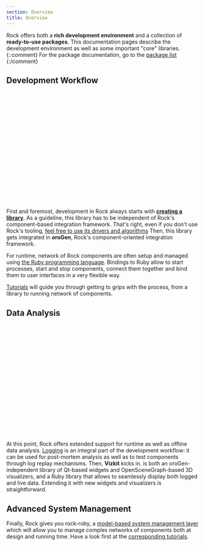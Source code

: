 ```yaml
---
section: Overview
title: Overview 
---
```


Rock offers both a __rich development environment__ and a collection of
__ready-to-use packages__. This documentation pages describe the development
environment as well as some important "core" libraries. 
{::comment}
For the package
documentation, go to the [package list](/pkg)
{:/comment}


Development Workflow
--------------------

<div class="fullwidth_video_400">
<iframe data-src="https://www.youtube.com/embed/UkZYiw7crbw" width="400" height="290" frameborder="0">Youtube Video</iframe>
</div>

First and foremost, development in Rock always starts with __[creating a
library](tutorials/100_basics_create_library.html)__. As a guideline, this
library has to be independent of Rock's component-based integration framework.
That's right, even if you don't use Rock's tooling, [feel free to use its
drivers and algorithms](packages/outside_of_rock.html) Then, this library gets
integrated in __oroGen__, Rock's component-oriented integration framework.

For runtime, network of Rock components are often setup and managed using [the
Ruby programming language](http://ruby-lang.org). Bindings to Ruby allow to start
processes, start and stop components, connect them together and bind them to
user interfaces in a very flexible way.

[Tutorials](tutorials/index.html) will guide you through getting to grips with
the process, from a library to running network of components.

Data Analysis
-------------
<div class="fullwidth_video_400">
<iframe data-src="https://www.youtube.com/embed/PhHFzCNvjlQ" width="400" height="290" frameborder="0">Youtube Video</iframe>
</div>

At this point, Rock offers extended support for runtime as well as offline data
analysis. [Logging](data_analysis/index.html) is an integral part of the
development workflow: it can be used for post-mortem analysis as well as to
test components through log replay mechanisms. Then, __Vizkit__ kicks in. is
both an oroGen-independent library of Qt-based widgets and OpenSceneGraph-based
3D visualizers, and a Ruby library that allows to seamlessly display both
logged and live data. Extending it with new widgets and visualizers is
straightforward.

Advanced System Management
--------------------------
Finally, Rock gives you rock-roby, a [model-based system management
layer](system/index.html) which will allow you to manage complex networks of
components both at design and running time. Have a look first at the
[corresponding tutorials](system_management_tutorials/).

<div class="fullwidth_video_400">
<iframe data-src="https://www.youtube.com/embed/QKl_0pGIfqI" width="400" height="300" frameborder="0">Youtube Video</iframe>
</div>

